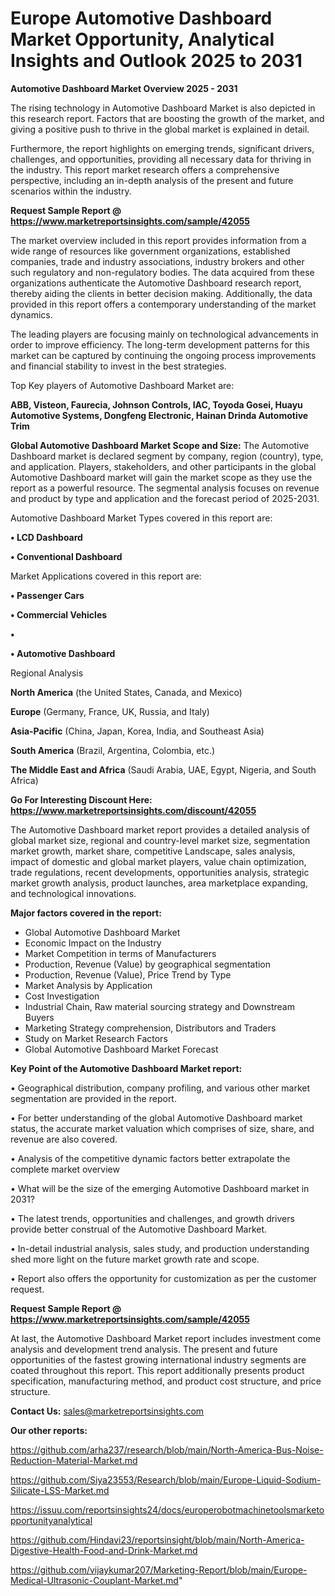 # Europe Automotive Dashboard Market Opportunity, Analytical Insights and Outlook 2025 to 2031

<Strong> Automotive Dashboard Market Overview 2025 - 2031</strong>

The rising technology in Automotive Dashboard Market is also depicted in this research report. Factors that are boosting the growth of the market, and giving a positive push to thrive in the global market is explained in detail.

Furthermore, the report highlights on emerging trends, significant drivers, challenges, and opportunities, providing all necessary data for thriving in the industry. This report market research offers a comprehensive perspective, including an in-depth analysis of the present and future scenarios within the industry.

<strong>Request Sample Report @ <a href=https://www.marketreportsinsights.com/sample/42055>https://www.marketreportsinsights.com/sample/42055</a></strong>

The market overview included in this report provides information from a wide range of resources like government organizations, established companies, trade and industry associations, industry brokers and other such regulatory and non-regulatory bodies. The data acquired from these organizations authenticate the Automotive Dashboard research report, thereby aiding the clients in better decision making. Additionally, the data provided in this report offers a contemporary understanding of the market dynamics.

The leading players are focusing mainly on technological advancements in order to improve efficiency. The long-term development patterns for this market can be captured by continuing the ongoing process improvements and financial stability to invest in the best strategies.

Top Key players of Automotive Dashboard Market are:

<strong>ABB, Visteon, Faurecia, Johnson Controls, IAC, Toyoda Gosei, Huayu Automotive Systems, Dongfeng Electronic, Hainan Drinda Automotive Trim</strong>

<strong><b>Global Automotive Dashboard Market Scope and Size:</b></strong>
The Automotive Dashboard market is declared segment by company, region (country), type, and application. Players, stakeholders, and other participants in the global Automotive Dashboard market will gain the market scope as they use the report as a powerful resource. The segmental analysis focuses on revenue and product by type and application and the forecast period of 2025-2031.

Automotive Dashboard Market Types covered in this report are:

<strong>•  LCD Dashboard

•  Conventional Dashboard</strong>

Market Applications covered in this report are:

<strong>•  Passenger Cars

•  Commercial Vehicles

•  

•  Automotive Dashboard</strong> 

Regional Analysis

<strong>North America</strong> (the United States, Canada, and Mexico)

<strong>Europe</strong> (Germany, France, UK, Russia, and Italy)

<strong>Asia-Pacific</strong> (China, Japan, Korea, India, and Southeast Asia)

<strong>South America</strong> (Brazil, Argentina, Colombia, etc.)

<strong>The Middle East and Africa</strong> (Saudi Arabia, UAE, Egypt, Nigeria, and South Africa)

<strong>Go For Interesting Discount Here: <a href=https://www.marketreportsinsights.com/discount/42055>https://www.marketreportsinsights.com/discount/42055</a></strong>

The Automotive Dashboard market report provides a detailed analysis of global market size, regional and country-level market size, segmentation market growth, market share, competitive Landscape, sales analysis, impact of domestic and global market players, value chain optimization, trade regulations, recent developments, opportunities analysis, strategic market growth analysis, product launches, area marketplace expanding, and technological innovations.

<strong><b>Major factors covered in the report:</b></strong>
<ul>
  <li>Global Automotive Dashboard Market </li>
  <li>Economic Impact on the Industry</li>
  <li>Market Competition in terms of Manufacturers</li>
  <li>Production, Revenue (Value) by geographical segmentation</li>
  <li>Production, Revenue (Value), Price Trend by Type</li>
  <li>Market Analysis by Application</li>
  <li>Cost Investigation</li>
  <li>Industrial Chain, Raw material sourcing strategy and Downstream Buyers</li>
  <li>Marketing Strategy comprehension, Distributors and Traders</li>
  <li>Study on Market Research Factors</li>
  <li>Global Automotive Dashboard Market Forecast</li>
</ul>

<strong><b>Key Point of the Automotive Dashboard Market report:</b></strong>

• Geographical distribution, company profiling, and various other market segmentation are provided in the report.

• For better understanding of the global Automotive Dashboard market status, the accurate market valuation which comprises of size, share, and revenue are also covered.

• Analysis of the competitive dynamic factors better extrapolate the complete market overview

• What will be the size of the emerging Automotive Dashboard market in 2031?

• The latest trends, opportunities and challenges, and growth drivers provide better construal of the Automotive Dashboard Market.

• In-detail industrial analysis, sales study, and production understanding shed more light on the future market growth rate and scope.

• Report also offers the opportunity for customization as per the customer request.

<strong>Request Sample Report @ <a href=https://www.marketreportsinsights.com/sample/42055>https://www.marketreportsinsights.com/sample/42055</a></strong>

At last, the Automotive Dashboard Market report includes investment come analysis and development trend analysis. The present and future opportunities of the fastest growing international industry segments are coated throughout this report. This report additionally presents product specification, manufacturing method, and product cost structure, and price structure.

<strong>Contact Us:</strong>
sales@marketreportsinsights.com

<strong>Our other reports:</strong>

<a href=https://github.com/arha237/research/blob/main/North-America-Bus-Noise-Reduction-Material-Market.md>https://github.com/arha237/research/blob/main/North-America-Bus-Noise-Reduction-Material-Market.md</a>

<a href=https://github.com/Siya23553/Research/blob/main/Europe-Liquid-Sodium-Silicate-LSS-Market.md>https://github.com/Siya23553/Research/blob/main/Europe-Liquid-Sodium-Silicate-LSS-Market.md</a>

<a href=https://issuu.com/reportsinsights24/docs/europerobotmachinetoolsmarketopportunityanalytical>https://issuu.com/reportsinsights24/docs/europerobotmachinetoolsmarketopportunityanalytical</a>

<a href=https://github.com/Hindavi23/reportsinsight/blob/main/North-America-Digestive-Health-Food-and-Drink-Market.md>https://github.com/Hindavi23/reportsinsight/blob/main/North-America-Digestive-Health-Food-and-Drink-Market.md</a>

<a href=https://github.com/vijaykumar207/Marketing-Report/blob/main/Europe-Medical-Ultrasonic-Couplant-Market.md>https://github.com/vijaykumar207/Marketing-Report/blob/main/Europe-Medical-Ultrasonic-Couplant-Market.md</a>"
